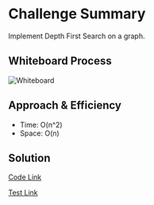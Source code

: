 # Challenge Summary

Implement Depth First Search on a graph.

## Whiteboard Process

![Whiteboard]()

## Approach & Efficiency

* Time: O(n^2)
* Space: O(n)

## Solution

[Code Link](graph_depth_first.py)

[Test Link](../../tests/test_graph_depth_first.py)

```python

```
